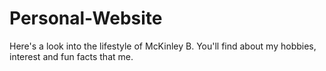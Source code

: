 # Personal-Website
Here's a look into the lifestyle of McKinley B.
You'll find about my hobbies, interest and fun facts that me.